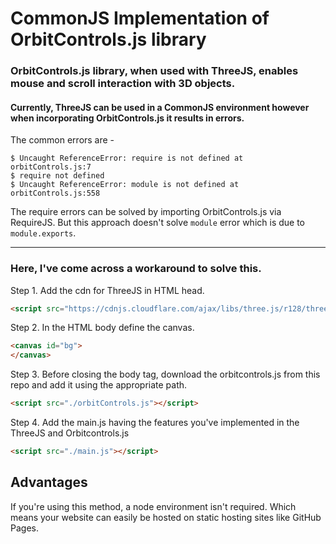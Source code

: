 # CommonJS Implementation of OrbitControls.js library


### OrbitControls.js library, when used with ThreeJS, enables mouse and scroll interaction with 3D objects.

#### Currently, ThreeJS can be used in a CommonJS environment however when incorporating OrbitControls.js it results in errors.


The common errors are - 
```
$ Uncaught ReferenceError: require is not defined at orbitControls.js:7
$ require not defined
$ Uncaught ReferenceError: module is not defined at orbitControls.js:558
```
The require errors can be solved by importing OrbitControls.js via RequireJS.
But this approach doesn't solve `module` error which is due to `module.exports`.

___

### Here, I've come across a workaround to solve this. 

Step 1. Add the cdn for ThreeJS in HTML head.
```HTML
<script src="https://cdnjs.cloudflare.com/ajax/libs/three.js/r128/three.min.js" crossorigin="anonymous"></script>
```

Step 2. In the HTML body define the canvas.
```HTML
<canvas id="bg">
</canvas>
```

Step 3. Before closing the body tag, download the orbitcontrols.js from this repo and add it using the appropriate path.
 ```HTML
 <script src="./orbitControls.js"></script>
 ```

Step 4. Add the main.js having the features you've implemented in the ThreeJS and Orbitcontrols.js
```HTML
<script src="./main.js"></script>
```

## Advantages
If you're using this method, a node environment isn't required. Which means your website can easily be hosted on static hosting sites like GitHub Pages.
